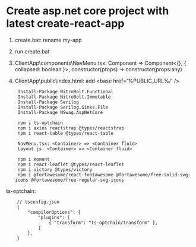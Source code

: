 # Create asp.net core project with latest create-react-app

1. create.bat: rename my-app
2. run create.bat
3. ClientApp\components\NavMenu.tsx: Component => Component<{}, { collapsed: boolean }>, constructor(props) -> constructor(props:any)
4. ClientApp\public\index.html: add &lt;base href='%PUBLIC_URL%/' /&gt;

        Install-Package NitroBolt.Functional
        Install-Package NitroBolt.Immutable
        Install-Package Serilog
        Install-Package Serilog.Sinks.File
        Install-Package NSwag.AspNetCore

        npm i ts-optchain
        npm i axios reactstrap @types/reactstrap
        npm i react-table @types/react-table

        NavMenu.tsx: <Container> => <Container fluid>
        Layout.js: <Container> => <Container fluid>
        
        npm i moment 
        npm i react-leaflet @types/react-leaflet
        npm i victory @types/victory
        npm i @fortawesome/react-fontawesome @fortawesome/free-solid-svg-icons @fortawesome/free-regular-svg-icons

ts-optchain:

        // tsconfig.json
        {
            "compilerOptions": {
                "plugins": [
                    { "transform": "ts-optchain/transform" },
                ]
            },
        }
